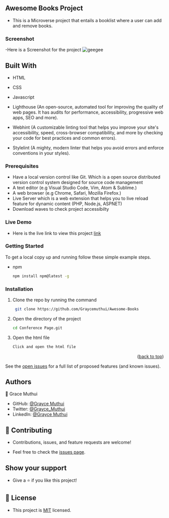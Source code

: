 ## Awesome Books Project

- This is a Microverse project that entails a booklist where a user can add and remove books.

### Screenshot

-Here is  a Screenshot for the project
![geegee](https://user-images.githubusercontent.com/95374858/171064763-21a41de8-e03b-4d4f-9c49-4a443ac21a2f.png)

## Built With

- HTML

- CSS

- Javascript 

- Lighthouse (An open-source, automated tool for improving the quality of web pages. It has audits for performance, accessibility, progressive web apps, SEO and more).

- Webhint (A customizable linting tool that helps you improve your site's accessibility, speed, cross-browser compatibility, and more by checking your code for best     practices and common errors).

- Stylelint (A mighty, modern linter that helps you avoid errors and enforce conventions in your styles).

### Prerequisites

- Have a local version control like Git. Which is a open source distributed version control system designed for source code management
- A text editor (e.g Visual Studio Code, Vim, Atom & Sublime.)
- A web browser (e.g Chrome, Safari, Mozilla Firefox.)
- Live Server which is a web extension that helps you to live reload feature for dynamic content (PHP, Node.js, ASPNET)
- Download waves to check project accessibilty

### Live Demo

- Here is the live link to view this project [link](https://jocular-meringue-30744e.netlify.app/)

### Getting Started

To get a local copy up and running follow these simple example steps.

- npm
  ```sh
  npm install npm@latest -g
  ```

### Installation

1. Clone the repo by running the command
   ```sh
    git clone https://github.com/Graycemuthui/Awesome-Books
   ```
2. Open the directory of the project
   ```sh
   cd Conference Page.git
   ```
3. Open the html file
   ```sh
   Click and open the html file

<p align="right">(<a href="#top">back to top</a>)</p>

See the [open issues](#) for a full list of proposed features (and known issues).

## Authors

👤 Grace Muthui

- GitHub: [@Grayce Muthui](https://github.com/Graycemuthui)
- Twitter: [@Grayce_Muthui](https://twitter.com/Grayce_Muthui)
- LinkedIn: [@Grayce Muthui](http://www.linkedin.com/in/grayce-muthui-a17294226)

## 🤝 Contributing

- Contributions, issues, and feature requests are welcome!

- Feel free to check the [issues page](https://github.com/Graycemuthui/Awesome-Books/issues).

## Show your support

- Give a ⭐️ if you like this project!

## 📝 License

- This project is [MIT](https://github.com/Graycemuthui/Awesome-Books/blob/main/License.md) licensed.
